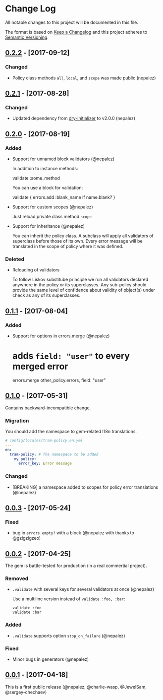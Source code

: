# Change Log
All notable changes to this project will be documented in this file.

The format is based on [Keep a Changelog](http://keepachangelog.com/)
and this project adheres to [Semantic Versioning](http://semver.org/).

## [0.2.2] - [2017-09-12]

### Changed
- Policy class methods `all`, `local`, and `scope` was made public (nepalez)

## [0.2.1] - [2017-08-28]

### Changed
- Updated dependency from [dry-initializer] to v2.0.0 (nepalez)

## [0.2.0] - [2017-08-19]

### Added
- Support for unnamed block validators (@nepalez)

  In addition to instance methods:

    validate :some_method

  You can use a block for validation:

    validate { errors.add :blank_name if name.blank? }

- Support for custom scopes (@nepalez)

  Just reload private class method `scope`

- Support for inheritance (@nepalez)

  You can inherit the policy class. A subclass will apply all validators of
  superclass before those of its own. Every error message will be translated
  in the scope of policy where it was defined.

### Deleted
- Reloading of validators

  To follow Liskov substitube principle we run all validators declared anywhere
  in the policy or its superclasses. Any sub-policy should provide the same
  level of confidence about validity of object(s) under check as any
  of its superclasses.

## [0.1.1] - [2017-08-04]

### Added
- Support for options in errors.merge (@nepalez)

    # adds `field: "user"` to every merged error
    errors.merge other_policy.errors, field: "user"

## [0.1.0] - [2017-05-31]
Contains backward-incompatible change.

### Migration
You should add the namespace to gem-related I18n translations.

```yaml
# config/locales/tram-policy.en.yml
---
en:
  tram-policy: # The namespace to be added
    my_policy:
      error_key: Error message
```

### Changed
- [BREAKING] a namespace added to scopes for policy error translations (@nepalez)

## [0.0.3] - [2017-05-24]

### Fixed
- bug in `errors.empty?` with a block (@nepalez with thanks to @gzigzigzeo)

## [0.0.2] - [2017-04-25]
The gem is battle-tested for production (in a real commertial project).

### Removed
- `.validate` with several keys for several validators at once (@nepalez)

  Use a multiline version instead of `validate :foo, :bar`:

  ```
  validate :foo
  validate :bar
  ```

### Added
- `.validate` supports option `stop_on_failure` (@nepalez)

### Fixed
- Minor bugs in generators (@nepalez)

## [0.0.1] - [2017-04-18]
This is a first public release (@nepalez, @charlie-wasp, @JewelSam, @sergey-chechaev)

[dry-initializer]: https://github.com/dry-rb/dry-initializer
[Unreleased]: https://github.com/tram-rb/tram-policy
[0.0.1]: https://github.com/tram-rb/tram-policy/releases/tag/v0.0.1
[0.0.2]: https://github.com/tram-rb/tram-policy/compare/v0.0.1...v0.0.2
[0.0.3]: https://github.com/tram-rb/tram-policy/compare/v0.0.2...v0.0.3
[0.1.0]: https://github.com/tram-rb/tram-policy/compare/v0.0.3...v0.1.0
[0.1.1]: https://github.com/tram-rb/tram-policy/compare/v0.1.0...v0.1.1
[0.2.0]: https://github.com/tram-rb/tram-policy/compare/v0.1.1...v0.2.0
[0.2.1]: https://github.com/tram-rb/tram-policy/compare/v0.2.0...v0.2.1
[0.2.2]: https://github.com/tram-rb/tram-policy/compare/v0.2.1...v0.2.2
